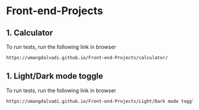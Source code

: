 # Front-end-Projects


## 1. Calculator


To run tests, run the following link in browser

```bash
https://umangdalvadi.github.io/Front-end-Projects/calculator/
```

## 1. Light/Dark mode toggle


To run tests, run the following link in browser

```bash
https://umangdalvadi.github.io/Front-end-Projects/Light/Dark mode toggle/
```

